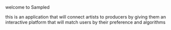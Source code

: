 welcome to Sampled

this is an application that will connect artists to producers 
by giving them an interactive platform that will match users by
their preference and algorithms